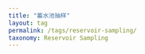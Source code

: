 ```yaml
---
title: "蓄水池抽样"
layout: tag
permalink: /tags/reservoir-sampling/
taxonomy: Reservoir Sampling
---
```

